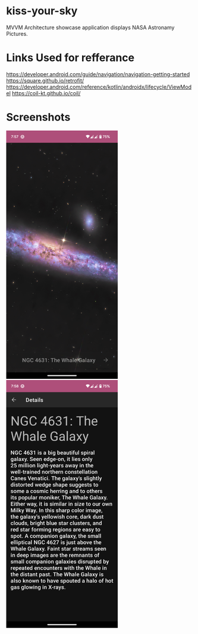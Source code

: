 # kiss-your-sky
MVVM Architecture showcase application displays NASA Astronamy Pictures.

# Links Used for refferance

https://developer.android.com/guide/navigation/navigation-getting-started
https://square.github.io/retrofit/
https://developer.android.com/reference/kotlin/androidx/lifecycle/ViewModel
https://coil-kt.github.io/coil/

# Screenshots

<img src="https://github.com/goputtanz/kiss-your-sky/blob/master/images/home.png" width="300"/>    <img src="https://github.com/goputtanz/kiss-your-sky/blob/master/images/details.png" width="300"/>
